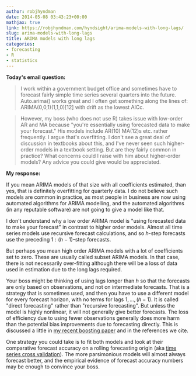 ```yaml
---
author: robjhyndman
date: 2014-05-08 03:43:23+00:00
mathjax: true
link: https://robjhyndman.com/hyndsight/arima-models-with-long-lags/
slug: arima-models-with-long-lags
title: ARIMA models with long lags
categories:
- forecasting
- R
- statistics
---
```


**Today's email question:**


>I work within a government budget office and sometimes have to forecast fairly simple time series several quarters into the future. Auto.arima() works great and I often get something along the lines of: ARIMA(0,0,1)(1,1,0)[12] with drift as the lowest AICc. 

>However, my boss (who does not use R) takes issue with low-order AR and MA because "you're essentially using forecasted data to make your forecast." His models include AR(10) MA(12)s etc. rather frequently. I argue that's overfitting. I don't see a great deal of discussion in textbooks about this, and I've never seen such higher-order models in a textbook setting. But are they fairly common in practice? What concerns could I raise with him about higher-order models? Any advice you could give would be appreciated. 

<!-- more -->

**My response:**

If you mean ARIMA models of that size with all coefficients estimated, than yes, that is definitely overfitting for quarterly data. I do not believe such models are common in practice, as most people in business are now using automated algorithms for ARIMA modelling, and the automated algorithms (in any reputable software) are not going to give a model like that.

I don't understand why a low order ARIMA model is "using forecasted data to make your forecast" in contrast to higher order models. Almost all time series models use recursive forecast calculations, and so $h$-step forecasts use the preceding $1:(h-1)$-step forecasts.

But perhaps you mean high order ARIMA models with a lot of coefficients set to zero. These are usually called subset ARIMA models. In that case, there is not necessarily over-fitting although there will be a loss of data used in estimation due to the long lags required.

Your boss might be thinking of using lags longer than $h$ so that the forecasts are only based on observations, and not on intermediate forecasts. That is a strategy that is sometimes used, and then you have to use a different model for every forecast horizon, with no terms for lags $1,...,(h-1)$. It is called "direct forecasting" rather than "recursive forecasting". But unless the model is highly nonlinear, it will not generally give better forecasts. The loss of efficiency due to using fewer observations generally does more harm than the potential bias improvements due to forecasting directly. This is discussed a little in [my recent boosting paper](/publications/boostingar/) and in the references we cite.

One strategy you could take is to fit both models and look at their comparative forecast accuracy on a rolling forecasting origin (aka [time series cross validation](/hyndsight/tscvexample/)). The more parsimonious models will almost always forecast better, and the empirical evidence of forecast accuracy numbers may be enough to convince your boss.

